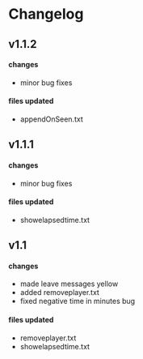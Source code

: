 # Changelog 

## v1.1.2
#### changes
- minor bug fixes
#### files updated
- appendOnSeen.txt

## v1.1.1
#### changes
- minor bug fixes
#### files updated
- showelapsedtime.txt

## v1.1
#### changes
- made leave messages yellow
- added removeplayer.txt 
- fixed negative time in minutes bug 
#### files updated
- removeplayer.txt
- showelapsedtime.txt
